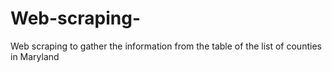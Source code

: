 # Web-scraping-
Web scraping to gather the information from the table of the list of counties in Maryland
